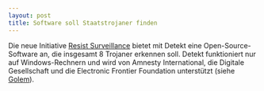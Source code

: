 ```yaml
---
layout: post
title: Software soll Staatstrojaner finden
---
```


Die neue Initiative [Resist Surveillance](https://resistsurveillance.org/) bietet mit Detekt eine Open-Source-Software an, die insgesamt 8 Trojaner erkennen soll. Detekt funktioniert nur auf Windows-Rechnern und wird von Amnesty International, die Digitale Gesellschaft und die Electronic Frontier Foundation unterstützt (siehe [Golem](http://www.golem.de/news/detekt-software-spuert-staatstrojaner-auf-1411-110710.html)).

